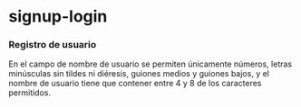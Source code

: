 # signup-login
### Registro de usuario
En el campo de nombre de usuario se permiten únicamente números, letras minúsculas sin tildes ni diéresis, guiones medios y guiones bajos, y el nombre de usuario tiene que contener entre 4 y 8 de los caracteres permitidos.
